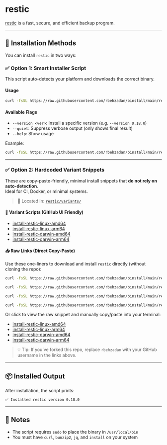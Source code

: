 # restic

[restic](https://github.com/restic/restic) is a fast, secure, and efficient backup program.

---

## 🔧 Installation Methods

You can install `restic` in two ways:

### ✅ Option 1: Smart Installer Script

This script auto-detects your platform and downloads the correct binary.

#### Usage

```bash
curl -fsSL https://raw.githubusercontent.com/rbehzadan/binstall/main/restic/install.sh | bash
```

#### Available Flags

* `--version <ver>`: Install a specific version (e.g. `--version 0.18.0`)
* `--quiet`: Suppress verbose output (only shows final result)
* `--help`: Show usage

Example:

```bash
curl -fsSL https://raw.githubusercontent.com/rbehzadan/binstall/main/restic/install.sh | bash -s -- --version 0.16.4
```

---

### ✅ Option 2: Hardcoded Variant Snippets

These are copy-paste-friendly, minimal install snippets that **do not rely on auto-detection**.  
Ideal for CI, Docker, or minimal systems.

> 📁 Located in: [`restic/variants/`](./variants/)

#### 📄 Variant Scripts (GitHub UI Friendly)

* [install-restic-linux-amd64](./variants/install-restic-linux-amd64)
* [install-restic-linux-arm64](./variants/install-restic-linux-arm64)
* [install-restic-darwin-amd64](./variants/install-restic-darwin-amd64)
* [install-restic-darwin-arm64](./variants/install-restic-darwin-arm64)

#### 📥 Raw Links (Direct Copy-Paste)

Use these one-liners to download and install `restic` directly (without cloning the repo):

```bash
curl -fsSL https://raw.githubusercontent.com/rbehzadan/binstall/main/restic/variants/install-restic-linux-amd64 | bash
```

```bash
curl -fsSL https://raw.githubusercontent.com/rbehzadan/binstall/main/restic/variants/install-restic-linux-arm64 | bash
```

```bash
curl -fsSL https://raw.githubusercontent.com/rbehzadan/binstall/main/restic/variants/install-restic-darwin-amd64 | bash
```

```bash
curl -fsSL https://raw.githubusercontent.com/rbehzadan/binstall/main/restic/variants/install-restic-darwin-arm64 | bash
```

Or click to view the raw snippet and manually copy/paste into your terminal:

* [install-restic-linux-amd64](https://raw.githubusercontent.com/rbehzadan/binstall/main/restic/variants/install-restic-linux-amd64)
* [install-restic-linux-arm64](https://raw.githubusercontent.com/rbehzadan/binstall/main/restic/variants/install-restic-linux-arm64)
* [install-restic-darwin-amd64](https://raw.githubusercontent.com/rbehzadan/binstall/main/restic/variants/install-restic-darwin-amd64)
* [install-restic-darwin-arm64](https://raw.githubusercontent.com/rbehzadan/binstall/main/restic/variants/install-restic-darwin-arm64)

> 💡 Tip: If you’ve forked this repo, replace `rbehzadan` with your GitHub username in the links above.

---

## 📦 Installed Output

After installation, the script prints:

```bash
✅ Installed restic version 0.18.0
```

---

## 🔐 Notes

* The script requires `sudo` to place the binary in `/usr/local/bin`
* You must have `curl`, `bunzip2`, `jq`, and `install` on your system

